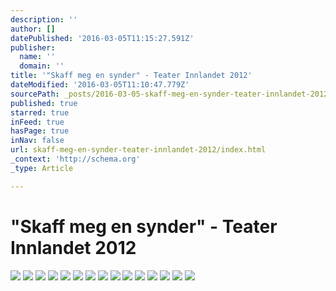 ```yaml
---
description: ''
author: []
datePublished: '2016-03-05T11:15:27.591Z'
publisher:
  name: ''
  domain: ''
title: '"Skaff meg en synder" - Teater Innlandet 2012'
dateModified: '2016-03-05T11:10:47.779Z'
sourcePath: _posts/2016-03-05-skaff-meg-en-synder-teater-innlandet-2012.md
published: true
starred: true
inFeed: true
hasPage: true
inNav: false
url: skaff-meg-en-synder-teater-innlandet-2012/index.html
_context: 'http://schema.org'
_type: Article

---
```

# "Skaff meg en synder" - Teater Innlandet 2012
![](https://the-grid-user-content.s3-us-west-2.amazonaws.com/65eaf85d-1bb0-40fd-8114-421e84b384dc.png)
![](https://the-grid-user-content.s3-us-west-2.amazonaws.com/a549ceac-3a6c-44f4-924d-0a8aec9432c2.png)
![](https://the-grid-user-content.s3-us-west-2.amazonaws.com/8115b394-8f54-4eeb-af4f-31a076ce4051.png)
![](https://the-grid-user-content.s3-us-west-2.amazonaws.com/16d251f0-9015-4b20-9745-fea8cdbcb0a8.png)
![](https://the-grid-user-content.s3-us-west-2.amazonaws.com/acab33db-3aeb-4eda-bf77-0300ced87ad0.png)
![](https://the-grid-user-content.s3-us-west-2.amazonaws.com/181389d6-cf82-4ff5-bdc9-d50140a39dbe.png)
![](https://the-grid-user-content.s3-us-west-2.amazonaws.com/ae92db30-5796-4de7-ab67-b064630a597a.png)
![](https://the-grid-user-content.s3-us-west-2.amazonaws.com/cf720186-b8c9-4e8b-bd1e-931d9cbee274.png)
![](https://the-grid-user-content.s3-us-west-2.amazonaws.com/9cf8e595-f6ae-48ae-873e-29837ed7aa78.png)
![](https://the-grid-user-content.s3-us-west-2.amazonaws.com/3bd1cdff-1a68-434a-af88-2f02c0900bd1.png)
![](https://the-grid-user-content.s3-us-west-2.amazonaws.com/a07c97fd-d632-479c-b0c5-8e3307b0515d.png)
![](https://the-grid-user-content.s3-us-west-2.amazonaws.com/8c4719e6-bf94-4ab0-9785-df31a77cb39b.png)
![](https://the-grid-user-content.s3-us-west-2.amazonaws.com/73147b5a-b3ee-47e3-bd72-b6b2a5335d11.png)
![](https://the-grid-user-content.s3-us-west-2.amazonaws.com/0c4697b7-3381-4578-8131-43746b330152.png)
![](https://the-grid-user-content.s3-us-west-2.amazonaws.com/15188b91-d350-44b4-ae58-05b9909a5ef6.png)